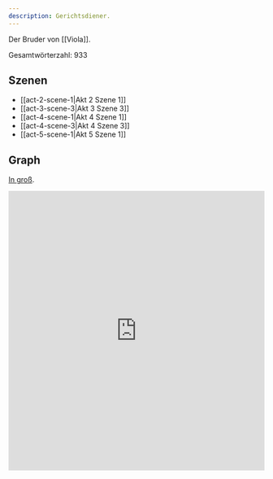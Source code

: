 ```yaml
---
description: Gerichtsdiener.
---
```

Der Bruder von [[Viola]].

Gesamtwörterzahl: 933

## Szenen
- [[act-2-scene-1|Akt 2 Szene 1]]
- [[act-3-scene-3|Akt 3 Szene 3]]
- [[act-4-scene-1|Akt 4 Szene 1]]
- [[act-4-scene-3|Akt 4 Szene 3]]
- [[act-5-scene-1|Akt 5 Szene 1]]

## Graph
[In groß](https://catchears.github.io/was-ihr-wollt-graphs/characters/Sebastian-dark).
<iframe src="https://catchears.github.io/was-ihr-wollt-graphs/characters/Sebastian-dark" width=100% height=550 style="border: 0;"></iframe>